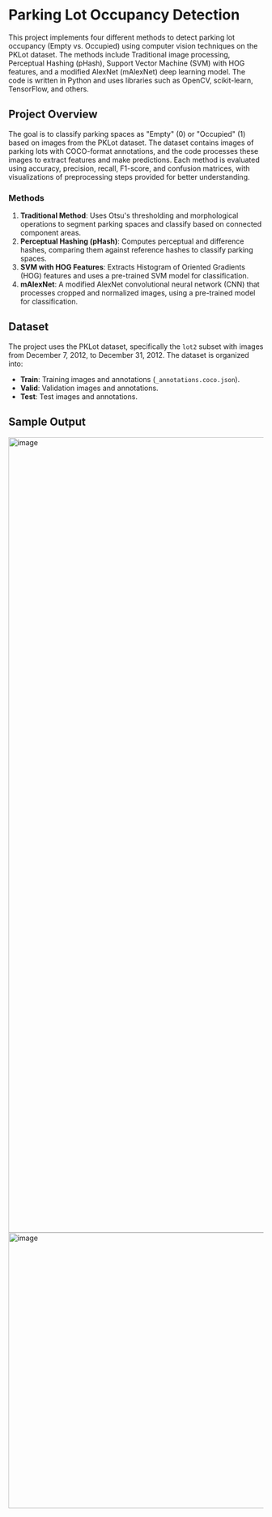 # Parking Lot Occupancy Detection
This project implements four different methods to detect parking lot occupancy (Empty vs. Occupied) using computer vision techniques on the PKLot dataset. The methods include Traditional image processing, Perceptual Hashing (pHash), Support Vector Machine (SVM) with HOG features, and a modified AlexNet (mAlexNet) deep learning model. The code is written in Python and uses libraries such as OpenCV, scikit-learn, TensorFlow, and others.

## Project Overview
The goal is to classify parking spaces as "Empty" (0) or "Occupied" (1) based on images from the PKLot dataset. The dataset contains images of parking lots with COCO-format annotations, and the code processes these images to extract features and make predictions. Each method is evaluated using accuracy, precision, recall, F1-score, and confusion matrices, with visualizations of preprocessing steps provided for better understanding.

### Methods
1. **Traditional Method**: Uses Otsu's thresholding and morphological operations to segment parking spaces and classify based on connected component areas.
2. **Perceptual Hashing (pHash)**: Computes perceptual and difference hashes, comparing them against reference hashes to classify parking spaces.
3. **SVM with HOG Features**: Extracts Histogram of Oriented Gradients (HOG) features and uses a pre-trained SVM model for classification.
4. **mAlexNet**: A modified AlexNet convolutional neural network (CNN) that processes cropped and normalized images, using a pre-trained model for classification.

## Dataset
The project uses the PKLot dataset, specifically the `lot2` subset with images from December 7, 2012, to December 31, 2012. The dataset is organized into:
- **Train**: Training images and annotations (`_annotations.coco.json`).
- **Valid**: Validation images and annotations.
- **Test**: Test images and annotations.

## Sample Output 
<img width="801" height="1572" alt="image" src="https://github.com/user-attachments/assets/4c4b9497-8842-4c26-9cfa-e4b794777ce3" />
<img width="658" height="545" alt="image" src="https://github.com/user-attachments/assets/257d99b1-1876-4196-8241-205da1dc30db" />

